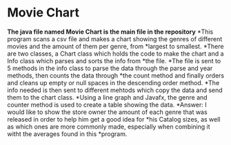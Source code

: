 # Movie Chart
**The java file named Movie Chart is the main file in the repository**
*This program scans a csv file and makes a chart showing the genres of different movies and the amount of them per genre, from *largest to smallest.
*There are two classes, a Chart class which holds the code to make the chart and a Info class which parses and sorts the info from *the file.
*The file is sent to 5 methods in the info class to parse the data through the parse and year methods, then counts the data through *the count method and finally orders and cleans up empty or null spaces in the descending order method.
*The info needed is then sent to different mehtods which copy the data and send them to the chart class.
*Using a line graph and Javafx, the genre and counter method is used to create a table showing the data.
*Answer: I would like to show the store owner the amount of each genre that was released in order to help him get a good idea for *his Catalog sizes, as well as which ones are more commonly made, especially when combining it witht the averages found in this *program.
